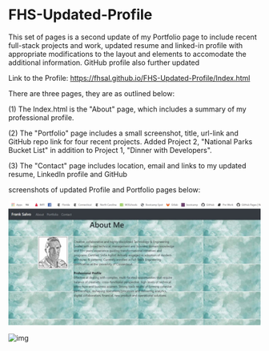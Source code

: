 # FHS-Updated-Profile

This set of pages is a second update of my Portfolio page to include recent full-stack projects and work, updated resume and linked-in profile with appropriate modifications to the layout and elements to accomodate the additional information.  GitHub profile also further updated

Link to the Profile:  https://fhsal.github.io/FHS-Updated-Profile/Index.html

There are three pages, they are as outlined below:

(1) The Index.html is the "About" page, which includes a summary of my professional profile.  

(2) The "Portfolio" page includes a small screenshot, title, url-link and GitHub repo link for four recent projects.  Added Project 2, "National Parks Bucket List" in addition to Project 1, "Dinner with Developers".

(3) The "Contact" page includes location, email and links to my updated resume, LinkedIn profile and GitHub 

screenshots of updated Profile and Portfolio pages below:


![img](https://github.com/fhsal/FHS-Updated-Profile/blob/master/assets/images/Screenshot.jpg)



![img](https://github.com/fhsal/FHS-Updated-Profile/blob/master/assets/images/profile.jpg)
